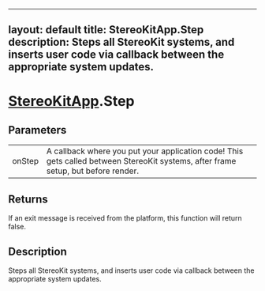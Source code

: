
---
layout: default
title: StereoKitApp.Step
description: Steps all StereoKit systems, and inserts user code via callback between the appropriate system updates.
---
# [StereoKitApp](/assets/pages/Reference/StereoKitApp.md).Step

## Parameters
|  |  |
|--|--|
|onStep|A callback where you put your application code! This gets called between StereoKit systems, after frame setup, but before render.|

## Returns
If an exit message is received from the platform, this function will return false.

## Description
Steps all StereoKit systems, and inserts user code via callback between the appropriate system updates.
